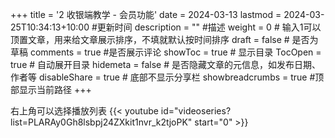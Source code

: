 +++
title = '2 收银端教学 - 会员功能'
date = 2024-03-13
lastmod = 2024-03-25T10:34:13+10:00 #更新时间
description = "" #描述
weight = 0 # 输入1可以顶置文章，用来给文章展示排序，不填就默认按时间排序
draft = false # 是否为草稿
comments = true #是否展示评论
showToc = true # 显示目录
TocOpen = true # 自动展开目录
hidemeta = false # 是否隐藏文章的元信息，如发布日期、作者等
disableShare = true # 底部不显示分享栏
showbreadcrumbs = true #顶部显示当前路径
+++

右上角可以选择播放列表
{{< youtube id="videoseries?list=PLARAy0Gh8lsbpj24ZXkit1nvr_k2tjoPK"  start="0" >}}